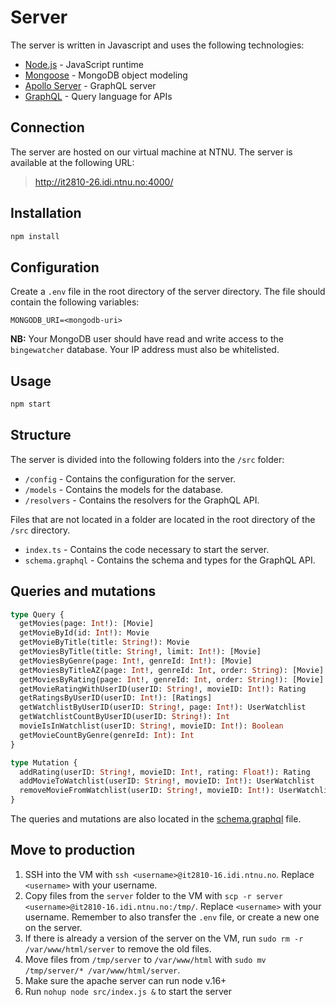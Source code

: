 # Server

The server is written in Javascript and uses the following technologies:

- [Node.js](https://nodejs.org/en/) - JavaScript runtime
- [Mongoose](https://mongoosejs.com/) - MongoDB object modeling
- [Apollo Server](https://www.apollographql.com/docs/apollo-server/) - GraphQL server
- [GraphQL](https://graphql.org/) - Query language for APIs

## Connection

The server are hosted on our virtual machine at NTNU. The server is available at the following URL:

> http://it2810-26.idi.ntnu.no:4000/

## Installation

```bash
npm install
```

## Configuration

Create a `.env` file in the root directory of the server directory. The file should contain the following variables:

```.env
MONGODB_URI=<mongodb-uri>
```

<b>NB:</b> Your MongoDB user should have read and write access to the `bingewatcher` database. Your IP address must also be whitelisted.

## Usage

```bash
npm start
```

## Structure

The server is divided into the following folders into the `/src` folder:

- `/config` - Contains the configuration for the server.
- `/models` - Contains the models for the database.
- `/resolvers` - Contains the resolvers for the GraphQL API.

Files that are not located in a folder are located in the root directory of the `/src` directory.

- `index.ts` - Contains the code necessary to start the server.
- `schema.graphql` - Contains the schema and types for the GraphQL API.

## Queries and mutations

```graphql
type Query {
  getMovies(page: Int!): [Movie]
  getMovieById(id: Int!): Movie
  getMovieByTitle(title: String!): Movie
  getMoviesByTitle(title: String!, limit: Int!): [Movie]
  getMoviesByGenre(page: Int!, genreId: Int!): [Movie]
  getMoviesByTitleAZ(page: Int!, genreId: Int, order: String): [Movie]
  getMoviesByRating(page: Int!, genreId: Int, order: String!): [Movie]
  getMovieRatingWithUserID(userID: String!, movieID: Int!): Rating
  getRatingsByUserID(userID: Int!): [Ratings]
  getWatchlistByUserID(userID: String!, page: Int!): UserWatchlist
  getWatchlistCountByUserID(userID: String!): Int
  movieIsInWatchlist(userID: String!, movieID: Int!): Boolean
  getMovieCountByGenre(genreId: Int): Int
}

type Mutation {
  addRating(userID: String!, movieID: Int!, rating: Float!): Rating
  addMovieToWatchlist(userID: String!, movieID: Int!): UserWatchlist
  removeMovieFromWatchlist(userID: String!, movieID: Int!): UserWatchlist
}
```

The queries and mutations are also located in the [schema.graphql](./src/schema.graphql) file.

## Move to production

1. SSH into the VM with `ssh <username>@it2810-16.idi.ntnu.no`. Replace `<username>` with your username.
2. Copy files from the `server` folder to the VM with `scp -r server <username>@it2810-16.idi.ntnu.no:/tmp/`. Replace `<username>` with your username. Remember to also transfer the `.env` file, or create a new one on the server.
3. If there is already a version of the server on the VM, run `sudo rm -r /var/www/html/server` to remove the old files.
4. Move files from `/tmp/server` to `/var/www/html` with `sudo mv /tmp/server/* /var/www/html/server`.
5. Make sure the apache server can run node v.16+
6. Run `nohup node src/index.js &` to start the server
